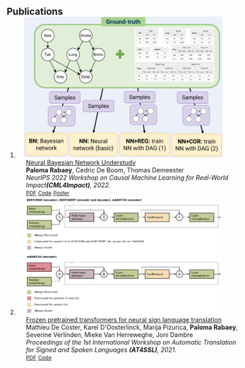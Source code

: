 <h2 id="publications" style="margin: 2px 0px -15px;">Publications</h2>

<div class="publications">
<ol class="bibliography">

<li>
<div class="pub-row">

  <div class="col-sm-3 abbr" style="position: relative;padding-right: 15px;padding-left: 15px;">
    <img src="assets/img/poster_neurips_cropped.jpg" class="teaser img-fluid z-depth-1">
  </div>

  <div class="col-sm-9" style="position: relative;width: 100%;padding-right: 15px;padding-left: 20px;">
    <div class="title"><a href="https://arxiv.org/abs/2211.08243">Neural Bayesian Network Understudy</a></div>
    <div class="author"><strong>Paloma Rabaey</strong>, Cedric De Boom, Thomas Demeester</div>
    <div class="periodical"><em> NeurIPS 2022 Workshop on Causal Machine Learning for Real-World Impact<strong>(CML4Impact)</strong>, 2022.</em></div>
    <div class="links">
      <a href="https://arxiv.org/pdf/2211.08243.pdf" class="btn btn-sm z-depth-0" role="button" target="_blank" style="font-size:12px;">PDF</a>
      <a href="https://github.com/prabaey/NBN-understudy" class="btn btn-sm z-depth-0" role="button" target="_blank" style="font-size:12px;">Code</a>
      <a href="{{ site.poster_link }}" class="btn btn-sm z-depth-0" role="button" target="_blank" style="font-size:12px;">Poster</a>
      <!-- <strong><i style="color:#e74d3c">Poster Presentation</i></strong> -->
    </div>
  </div>
</div>
</li>

<li>
<div class="pub-row">

  <div class="col-sm-3 abbr" style="position: relative;padding-right: 15px;padding-left: 15px;">
    <img src="assets/img/FPT4SLT_cropped.png" class="teaser img-fluid z-depth-1">
  </div>

  <div class="col-sm-9" style="position: relative;width: 100%;padding-right: 15px;padding-left: 20px;">
    <div class="title"><a href="https://aclanthology.org/2021.mtsummit-at4ssl.10/">Frozen pretrained transformers for neural sign language translation</a></div>
    <div class="author">Mathieu De Coster, Karel D'Oosterlinck, Marija Pizurica, <strong>Paloma Rabaey</strong>, Severine Verlinden, Mieke Van Herreweghe, Joni Dambre</div>
    <div class="periodical"><em> Proceedings of the 1st International Workshop on Automatic Translation for Signed and Spoken Languages <strong> (AT4SSL)</strong>, 2021.</em></div>
    <div class="links">
      <a href="https://aclanthology.org/2021.mtsummit-at4ssl.10.pdf" class="btn btn-sm z-depth-0" role="button" target="_blank" style="font-size:12px;">PDF</a>
      <a href="https://github.com/m-decoster/fpt4slt" class="btn btn-sm z-depth-0" role="button" target="_blank" style="font-size:12px;">Code</a>
      <!-- <strong><i style="color:#e74d3c">Poster Presentation</i></strong> -->
    </div>
  </div>
</div>
</li>
  
<br>

</ol>
</div>